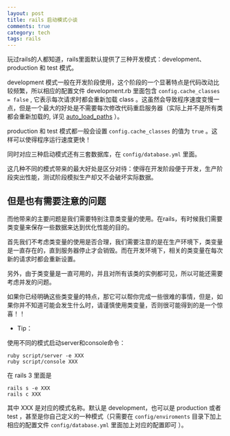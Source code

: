 ```yaml
---
layout: post
title: rails 启动模式小谈
comments: true
category: tech
tags: rails
---
```


玩过rails的人都知道，rails里面默认提供了三种开发模式：development、production 和 test 模式。

development 模式一般在开发阶段使用，这个阶段的一个显著特点是代码改动比较频繁，所以相应的配置文件 development.rb 里面包含 `config.cache_classes = false` , 它表示每次请求时都会重新加载 class 。这虽然会导致程序速度变慢一点，但是一个最大的好处是不需要每次修改代码重启服务器（实际上并不是所有类都会重新加载的, 详见 [auto_load_paths](http://guides.rubyonrails.org/configuring.html#rails-general-configuration) ）。

<!--more-->

production 和 test 模式都一般会设置 `config.cache_classes` 的值为 `true` 。这样可以使得程序运行速度更快！

同时对应三种启动模式还有三套数据库，在 `config/database.yml` 里面。

这几种不同的模式带来的最大好处是区分对待：使得在开发阶段便于开发，生产阶段突出性能，测试阶段模拟生产却又不会破坏实际数据。

## 但是也有需要注意的问题 #

而他带来的主要问题是我们需要特别注意类变量的使用。在rails，有时候我们需要类变量来保存一些数据来达到优化性能的目的。

首先我们不考虑类变量的使用是否合理，我们需要注意的是在生产环境下，类变量是一直存在的，直到服务器停止才会销毁。而在开发环境下，相关的类变量在每次新的请求时都会重新设置。

另外，由于类变量是一直可用的，并且对所有该类的实例都可见，所以可能还需要考虑并发的问题。

如果你已经明确这些类变量的特点，那它可以帮你完成一些很难的事情，但是，如果你并不知道可能会发生什么时，请谨慎使用类变量，否则很可能得到的是一个惊喜！！

- Tip：

使用不同的模式启动server和console命令：

    ruby script/server -e XXX
    ruby script/console XXX

在 rails 3 里面是

    rails s -e XXX
    rails c XXX

其中 XXX 是对应的模式名称。默认是 development，也可以是 production 或者 test ，甚至是你自己定义的一种模式（只需要在 `config/enviroments` 目录下加上相应的配置文件 `config/database.yml` 里面加上对应的配置即可 ）。
